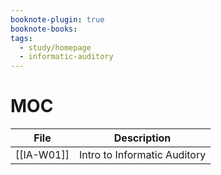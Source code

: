 ```yaml
---
booknote-plugin: true
booknote-books: 
tags:
  - study/homepage
  - informatic-auditory
---
```


# MOC

| File       | Description                  |
| ---------- | ---------------------------- |
| [[IA-W01]] | Intro to Informatic Auditory |

